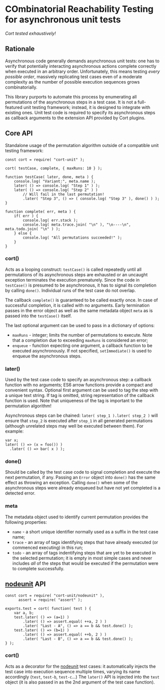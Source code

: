 # COmbinatorial Reachability Testing for asynchronous unit tests

_Cort tested exhaustively!_

## Rationale

Asynchronous code generally demands asynchronous unit tests: one has to verify that
potentially interacting asynchronous actions complete correctly when executed in an
arbitrary order. Unfortunately, this means testing _every possible order_, massively
replicating test cases even of a moderate complexity as the number of possible
execution sequences grows combinatorially.

This library purports to automate this process by enumerating all permutations of the
asynchronous steps in a test case. It is not a full-featured unit testing framework;
instead, it is designed to integrate with existing ones. Unit test code is required
to specify its asynchronous steps as callback arguments to the extension API provided
by Cort plugins.

## Core API

Standalone usage of the permutation algorithm outside of a compatible unit testing framework:

	const cort = require( "cort-unit" );

    cort( testCase, complete, { maxRuns: 10 } );

    function testCase( later, done, meta ) {
        console.log( "Variant:", meta.name );
        later( () => console.log( "Step 1" ) );
        later( () => console.log( "Step 2" ) )
            // Will fail in the last permutation!
            .later( "Step 3", () => ( console.log( "Step 3" ), done() ) );
    }

    function complete( err, meta ) {
        if( err ) {
            console.log( err.stack );
            console.log( meta.trace.join( "\n" ), "\n----\n", meta.todo.join( "\n" ) );
        } else {
            console.log( "All permutations succeeded!" );
        }
    }

### cort()

Acts as a looping construct: `testCase()` is called repeatedly until all permutations of
its asynchronous steps are exhausted or an uncaught exception terminates the execution
prematurely. Since the code in `testCase()` is presumed to be asynchronous, it has to signal
its completion by calling `done()`. Individual runs of the test case do not overlap.

The callback `complete()` is guaranteed to be called exactly once. In case of successful completion,
it is called with no arguments. Early termination passes in the error object as well as the same
metadata object `meta` as is passed into the `testCase()` itself.

The last optional argument can be used to pass in a dictionary of options:

* `maxRuns` - integer; limits the number of permutations to execute. Note that a completion due
to exceeding `maxRuns` is considered an error;
* `enqueue` - function expecting one argument, a callback function to be executed asynchronously. 
If not specified, `setImmediate()` is used to enqueue the asynchronous steps. 

### later()

Used by the test case code to specify an asynchronous step: a callback function with no
arguments; ES6 arrow functions provide a compact and convenient syntax. Optional first argument
can be used to tag the step with a unique text string. If tag is omitted, string representation
of the callback function is used. Note that uniqueness of the tag is important to the permutation
algorithm!

Asynchronous steps can be chained: `later( step_1 ).later( step_2 )` will ensure that `step_2` is
executed after `step_1` in all generated permutations (although unrelated steps may well be executed
between them). For example:

    var x;
    later( () => (x = foo()) )
      .later( () => bar( x ) );

### done()

Should be called by the test case code to signal completion and execute the next permutation, if any.
Passing an `Error` object into `done()` has the same effect as throwing an exception. Calling `done()`
when some of the asynchronous steps were already enqueued but have not yet completed is a detected
error.

### meta
 
The metadata object used to identify current permutation provides the following properties:

* `name` - a short unique identifier normally used as a suffix in the test case name;
* `trace` - an array of tags identifying steps that have already executed (or commenced executing) in this run;
* `todo` - an array of tags indentifying steps that are yet to be executed in the selected permutation; it is
empty in most simple cases and never includes _all_ of the steps that would be executed if the permutation
were to complete successfully.

## [nodeunit](https://github.com/caolan/nodeunit) API

    const cort = require( "cort-unit/nodeunit" ),
          assert = require( "assert" );

    exports.test = cort( function( test ) {
        var a, b;
        test.later( () => (a=1) )
            .later( () => assert.equal( ++a, 2 ) )
            .later( "Last - A", () => a == b && test.done() );
        test.later( () => (b=1) )
            .later( () => assert.equal( ++b, 2 ) )
            .later( "Last - B", () => a == b && test.done() );
    } );

### cort()

Acts as a decorator for the [nodeunit](https://github.com/caolan/nodeunit) test cases: it automatically injects
the test case into execution sequence multiple times, varying its name accordingly (`test`, `test-b`, `test-c`...)
The `later()` API is injected into the `test` object (it is also passed in as the 2nd argument of the test case
function).
